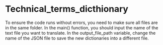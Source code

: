 # Technical_terms_dicthionary

To ensure the code runs without errors, you need to make sure all files are in the same folder. 
In the main() function, you should input the name of the text file you want to translate. 
In the output_file_path variable, change the name of the JSON file to save the new dictionaries into a different file.
